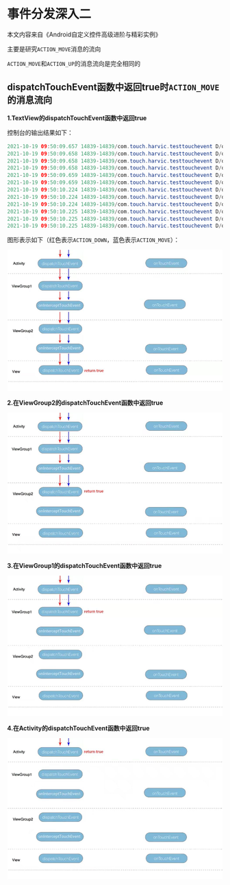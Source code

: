 
# 事件分发深入二

本文内容来自《Android自定义控件高级进阶与精彩实例》

主要是研究`ACTION_MOVE`消息的流向

`ACTION_MOVE`和`ACTION_UP`的消息流向是完全相同的



## dispatchTouchEvent函数中返回true时`ACTION_MOVE`的消息流向

**1.TextView的dispatchTouchEvent函数中返回true**

控制台的输出结果如下：

```java
2021-10-19 09:50:09.657 14839-14839/com.touch.harvic.testtouchevent D/qijian: SecondActivity dispatchTouchEvent  EVENT: ACTION DOWN
2021-10-19 09:50:09.658 14839-14839/com.touch.harvic.testtouchevent D/qijian: CustomFirstGroup dispatchTouchEvent  EVENT: ACTION DOWN
2021-10-19 09:50:09.658 14839-14839/com.touch.harvic.testtouchevent D/qijian: CustomFirstGroup onInterceptTouchEvent  EVENT: ACTION DOWN
2021-10-19 09:50:09.658 14839-14839/com.touch.harvic.testtouchevent D/qijian: CustomSecondGroup dispatchTouchEvent  EVENT: ACTION DOWN
2021-10-19 09:50:09.659 14839-14839/com.touch.harvic.testtouchevent D/qijian: CustomSecondGroup onInterceptTouchEvent  EVENT: ACTION DOWN
2021-10-19 09:50:09.659 14839-14839/com.touch.harvic.testtouchevent D/qijian: CustomTextView dispatchTouchEvent  EVENT: ACTION DOWN
2021-10-19 09:50:10.224 14839-14839/com.touch.harvic.testtouchevent D/qijian: SecondActivity dispatchTouchEvent  EVENT: ACTION_MOVE
2021-10-19 09:50:10.224 14839-14839/com.touch.harvic.testtouchevent D/qijian: CustomFirstGroup dispatchTouchEvent  EVENT: ACTION_MOVE
2021-10-19 09:50:10.224 14839-14839/com.touch.harvic.testtouchevent D/qijian: CustomFirstGroup onInterceptTouchEvent  EVENT: ACTION_MOVE
2021-10-19 09:50:10.225 14839-14839/com.touch.harvic.testtouchevent D/qijian: CustomSecondGroup dispatchTouchEvent  EVENT: ACTION_MOVE
2021-10-19 09:50:10.225 14839-14839/com.touch.harvic.testtouchevent D/qijian: CustomSecondGroup onInterceptTouchEvent  EVENT: ACTION_MOVE
2021-10-19 09:50:10.225 14839-14839/com.touch.harvic.testtouchevent D/qijian: CustomTextView dispatchTouchEvent  EVENT: ACTION_MOVE
```

图形表示如下（红色表示`ACTION_DOWN`，蓝色表示`ACTION_MOVE`）：

![124](https://github.com/winfredzen/Android-Basic/blob/master/自定义视图/images/124.jpeg)



**2.在ViewGroup2的dispatchTouchEvent函数中返回true**

![125](https://github.com/winfredzen/Android-Basic/blob/master/自定义视图/images/125.jpeg)



**3.在ViewGroup1的dispatchTouchEvent函数中返回true**

![126](https://github.com/winfredzen/Android-Basic/blob/master/自定义视图/images/126.jpeg)



**4.在Activity的dispatchTouchEvent函数中返回true**

![127](https://github.com/winfredzen/Android-Basic/blob/master/自定义视图/images/127.jpeg)































































